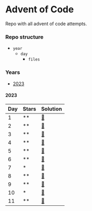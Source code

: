 # Advent of Code <!-- omit in toc -->

Repo with all advent of code attempts.

### Repo structure <!-- omit in toc -->

- `year`
  - `day`
    - `files`
### Years <!-- omit in toc -->

- [2023](#2023)

#### 2023

| Day | Stars | Solution                                                        |
| --- | ----- | --------------------------------------------------------------- |
| 1   | **    | [🔗](https://github.com/sccreeper/aoc/blob/main/2023/1/main.go)  |
| 2   | **    | [🔗](https://github.com/sccreeper/aoc/blob/main/2023/2/main.go)  |
| 3   | **    | [🔗](https://github.com/sccreeper/aoc/blob/main/2023/3/main.go)  |
| 4   | **    | [🔗](https://github.com/sccreeper/aoc/blob/main/2023/4/main.go)  |
| 5   | **    | [🔗](https://github.com/sccreeper/aoc/blob/main/2023/5/main.go)  |
| 6   | **    | [🔗](https://github.com/sccreeper/aoc/blob/main/2023/6/main.go)  |
| 7   | *     | [🔗](https://github.com/sccreeper/aoc/blob/main/2023/7/main.go)  |
| 8   | **    | [🔗](https://github.com/sccreeper/aoc/blob/main/2023/8/main.go)  |
| 9   | **    | [🔗](https://github.com/sccreeper/aoc/blob/main/2023/9/main.go)  |
| 10  | *     | [🔗](https://github.com/sccreeper/aoc/blob/main/2023/10/main.go) |
| 11  | **    | [🔗](https://github.com/sccreeper/aoc/blob/main/2023/11/main.go) |
